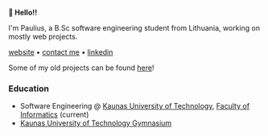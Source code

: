 **👋 Hello!!**

I'm Paulius, a B.Sc software engineering student from Lithuania, working on mostly web projects.

[website](https://paulekas.eu/) • [contact me](mailto:hi@paulekas.eu) • [linkedin](https://linkedin.com/in/pauliusgecas)

Some of my old projects can be found [here](https://github.com/pauleksarchive)!

### Education

- Software Engineering @ [Kaunas University of Technology](https://en.ktu.edu/), [Faculty of Informatics](https://fi.ktu.edu/) (current)
- [Kaunas University of Technology Gymnasium](https://ktug.lt/)

